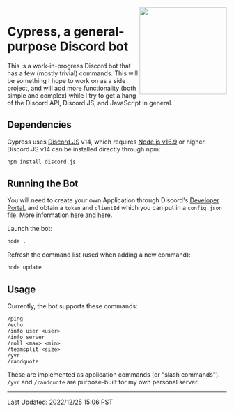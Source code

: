 <img src="https://user-images.githubusercontent.com/41103373/209212413-cf00931e-c7fe-43b9-b4e5-fcdf0d094010.png" width="200" height="200" align="right"/>

# Cypress, a general-purpose Discord bot
This is a work-in-progress Discord bot that has a few (mostly trivial) commands. This will be something I hope to work on as a side project, and will add more functionality (both simple and complex) while I try to get a hang of the Discord API, Discord.JS, and JavaScript in general.

## Dependencies 
Cypress uses [Discord.JS](https://discord.js.org/) v14, which requires [Node.js v16.9](https://nodejs.org/en/) or higher. Discord.JS v14 can be installed directly through npm:
```bash
npm install discord.js
```

## Running the Bot
You will need to create your own Application through Discord's [Developer Portal](https://discord.com/developers/applications), and obtain a `token` and `clientId` which you can put in a `config.json` file. More information [here](https://discordjs.guide/preparations/setting-up-a-bot-application.html) and [here](https://discordjs.guide/preparations/adding-your-bot-to-servers.html).

Launch the bot:
```bash
node .
```
Refresh the command list (used when adding a new command):
```bash
node update
```

## Usage
Currently, the bot supports these commands:
```
/ping
/echo
/info user <user>
/info server
/roll <max> <min>
/teamsplit <size>
/yvr
/randquote
```
These are implemented as application commands (or "slash commands").<br>
`/yvr` and `/randquote` are purpose-built for my own personal server.

---
Last Updated: 2022/12/25 15:06 PST
